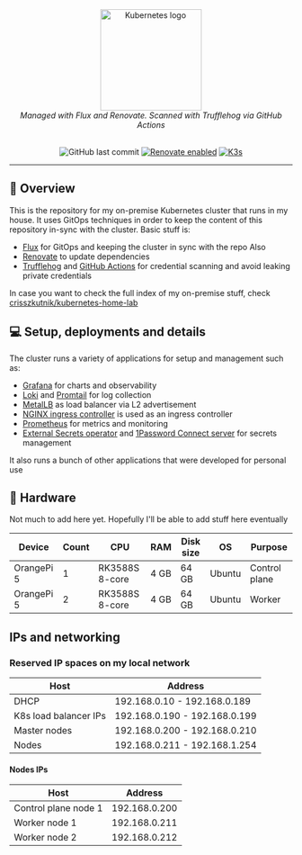<div align="center">
  <img src="https://avatars.githubusercontent.com/u/61287648" align="center" width="180px" height="180px" alt="Kubernetes logo"/>
  <div>
      <i>Managed with Flux and Renovate. Scanned with Trufflehog via GitHub Actions</i>
  </div>
</div>

<br />

<div align="center">
  
  ![GitHub last commit](https://img.shields.io/github/last-commit/crisszkutnik/home-lab)
  [![Renovate enabled](https://img.shields.io/badge/Renovate-Enabled-brightgreen)](https://github.com/renovatebot/renovate)
  [![K3s](https://img.shields.io/badge/K3s-gold)](https://k3s.io/)
  
</div>

---

## 📖 Overview

This is the repository for my on-premise Kubernetes cluster that runs in my house. It uses GitOps techniques in order to keep the content of this repository in-sync with the cluster. Basic stuff is:

- [Flux](https://github.com/fluxcd/flux2) for GitOps and keeping the cluster in sync with the repo Also
- [Renovate](https://github.com/renovatebot/renovate) to update dependencies
- [Trufflehog](https://github.com/trufflesecurity/trufflehog) and [GitHub Actions](https://github.com/features/actions) for credential scanning and avoid leaking private credentials

In case you want to check the full index of my on-premise stuff, check [crisszkutnik/kubernetes-home-lab](https://github.com/crisszkutnik/kubernetes-home-lab)

## 💻 Setup, deployments and details

The cluster runs a variety of applications for setup and management such as:

- [Grafana](https://grafana.com/) for charts and observability
- [Loki](https://grafana.com/oss/loki/) and [Promtail](https://grafana.com/docs/loki/latest/send-data/promtail/) for log collection
- [MetalLB](https://metallb.universe.tf/) as load balancer via L2 advertisement
- [NGINX ingress controller](https://docs.nginx.com/nginx-ingress-controller/) is used as an ingress controller
- [Prometheus](https://prometheus-operator.dev/) for metrics and monitoring
- [External Secrets operator](https://external-secrets.io/latest/) and [1Password Connect server](https://developer.1password.com/docs/connect/get-started/?deploy=kubernetes) for secrets management

It also runs a bunch of other applications that were developed for personal use

## 🔧 Hardware

Not much to add here yet. Hopefully I'll be able to add stuff here eventually

| Device     | Count | CPU            | RAM  | Disk size | OS     | Purpose       |
| ---------- | ----- | -------------- | ---- | --------- | ------ | ------------- |
| OrangePi 5 | 1     | RK3588S 8-core | 4 GB | 64 GB     | Ubuntu | Control plane |
| OrangePi 5 | 2     | RK3588S 8-core | 4 GB | 64 GB     | Ubuntu | Worker        |

## IPs and networking

### Reserved IP spaces on my local network

| Host                  | Address                       |
| --------------------- | ----------------------------- |
| DHCP                  | 192.168.0.10 - 192.168.0.189  |
| K8s load balancer IPs | 192.168.0.190 - 192.168.0.199 |
| Master nodes          | 192.168.0.200 - 192.168.0.210 |
| Nodes                 | 192.168.0.211 - 192.168.1.254 |

#### Nodes IPs

| Host                 | Address       |
| -------------------- | ------------- |
| Control plane node 1 | 192.168.0.200 |
| Worker node 1        | 192.168.0.211 |
| Worker node 2        | 192.168.0.212 |
